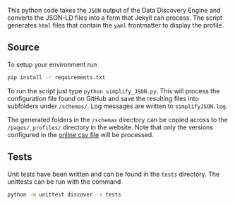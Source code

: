This python code takes the `JSON` output of the Data Discovery Engine and converts the JSON-LD files into a form that Jekyll can process. The script generates `html` files that contain the `yaml` frontmatter to display the profile.

## Source

To setup your environment run
```sh
pip install -r requirements.txt
```

To run the script just type `python simplify_JSON.py`. This will process the configuration file found on GitHub and save the resulting files into subfolders under `/schemas/`. Log messages are written to `simplifyJSON.log`.

The generated folders in the `/schemas` directory can be copied across to the `/pages/_profiles/` directory in the website. Note that only the versions configured in the [online csv file](https://raw.githubusercontent.com/BioSchemas/specifications/master/) will be processed.

## Tests

Unit tests have been written and can be found in the `tests` directory. The unittests can be run with the command
```bash
python -m unittest discover -s tests
```
